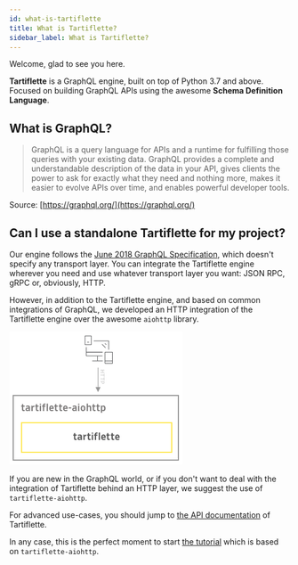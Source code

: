 ```yaml
---
id: what-is-tartiflette
title: What is Tartiflette?
sidebar_label: What is Tartiflette?
---
```


Welcome, glad to see you here.

**Tartiflette** is a GraphQL engine, built on top of Python 3.7 and above. Focused on building GraphQL APIs using the awesome **Schema Definition Language**.

## What is GraphQL?

> GraphQL is a query language for APIs and a runtime for fulfilling those queries with your existing data. GraphQL provides a complete and understandable description of the data in your API, gives clients the power to ask for exactly what they need and nothing more, makes it easier to evolve APIs over time, and enables powerful developer tools.

Source: [https://graphql.org/](https://graphql.org/)

## Can I use a standalone Tartiflette for my project?

Our engine follows the [June 2018 GraphQL Specification](https://graphql.github.io/graphql-spec/June2018/), which doesn't specify any transport layer. You can integrate the Tartiflette engine wherever you need and use whatever transport layer you want: JSON RPC, gRPC or, obviously, HTTP.

However, in addition to the Tartiflette engine, and based on common integrations of GraphQL, we developed an HTTP integration of the Tartiflette engine over the awesome `aiohttp` library.

![HTTP Tartiflette integration into tartiflette-aiohttp](/docs/assets/tartiflette-aiohttp.png)

If you are new in the GraphQL world, or if you don't want to deal with the integration of Tartiflette behind an HTTP layer, we suggest the use of `tartiflette-aiohttp`.

For advanced use-cases, you should jump to [the API documentation](../api/engine.md) of Tartiflette.

In any case, this is the perfect moment to start [the tutorial](../tutorial/getting-started.md) which is based on `tartiflette-aiohttp`.
